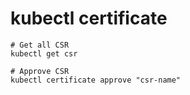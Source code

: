 # kubectl certificate

```shell
# Get all CSR
kubectl get csr
```

```shell
# Approve CSR
kubectl certificate approve "csr-name"
```
